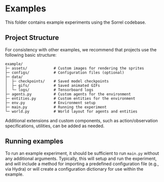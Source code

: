 # Examples

This folder contains example experiments using the Sorrel codebase.

## Project Structure

For consistency with other examples, we recommend that projects use the following basic structure:

```
example/
├─ assets/            # Custom images for rendering the sprites
├─ configs/           # Configuration files (optional)      
├─ data/              
│  ├─ checkpoints/    # Saved model checkpoints
│  ├─ gifs/           # Saved animated GIFs
│  └─ logs/           # Tensorboard logs
├─ agents.py          # Custom agents for the environment
├─ entities.py        # Custom entities for the environment
├─ env.py             # Environment setup
├─ main.py            # Running the experiment
└─ world.py           # World layout for agents and entities
```

Additional extensions and custom components, such as action/observation specifications, utilities, can be added as needed.

## Running examples

To run an example experiment, it should be sufficient to run `main.py` without any additional arguments. Typically, this will setup and run the experiment, and will include a method for importing a predefined configuration file (e.g., via Hydra) or will create a configuration dictionary for use within the example.